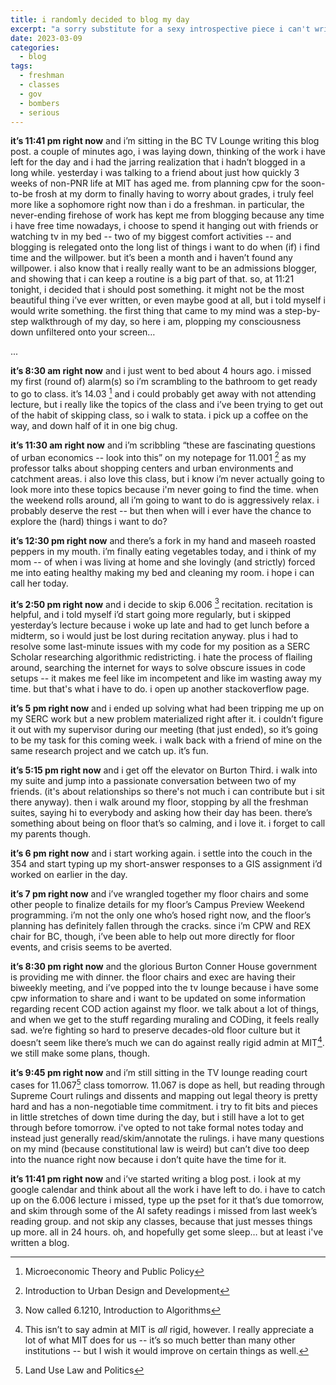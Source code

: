 ```yaml
---
title: i randomly decided to blog my day
excerpt: "a sorry substitute for a sexy introspective piece i can't write right now"
date: 2023-03-09
categories:
  - blog
tags:
  - freshman
  - classes
  - gov
  - bombers
  - serious
---
```



**it’s 11:41 pm right now** and i’m sitting in the BC TV Lounge writing this blog post. a couple of minutes ago, i was laying down, thinking of the work i have left for the day and i had the jarring realization that i hadn’t blogged in a long while. yesterday i was talking to a friend about just how quickly 3 weeks of non-PNR life at MIT has aged me. from planning cpw for the soon-to-be frosh at my dorm to finally having to worry about grades, i truly feel more like a sophomore right now than i do a freshman. in particular, the never-ending firehose of work has kept me from blogging because any time i have free time nowadays, i choose to spend it hanging out with friends or watching tv in my bed -- two of my biggest comfort activities -- and blogging is relegated onto the long list of things i want to do when (if) i find time and the willpower. but it’s been a month and i haven’t found any willpower. i also know that i really really want to be an admissions blogger, and showing that i can keep a routine is a big part of that. so, at 11:21 tonight, i decided that i should post something. it might not be the most beautiful thing i’ve ever written, or even maybe good at all, but i told myself i would write something. the first thing that came to my mind was a step-by-step walkthrough of my day, so here i am, plopping my consciousness down unfiltered onto your screen…

<p align="center">

...

</p>

**it’s 8:30 am right now** and i just went to bed about 4 hours ago. i missed my first (round of) alarm(s) so i’m scrambling to the bathroom to get ready to go to class. it’s 14.03 [^1] and i could probably get away with not attending lecture, but i really like the topics of the class and i’ve been trying to get out of the habit of skipping class, so i walk to stata. i pick up a coffee on the way, and down half of it in one big chug.

**it’s 11:30 am right now** and i’m scribbling “these are fascinating questions of urban economics -- look into this” on my notepage for 11.001 [^2] as my professor talks about shopping centers and urban environments and catchment areas. i also love this class, but i know i’m never actually going to look more into these topics because i'm never going to find the time. when the weekend rolls around, all i’m going to want to do is aggressively relax. i probably deserve the rest -- but then when will i ever have the chance to explore the (hard) things i want to do?

**it’s 12:30 pm right now** and there’s a fork in my hand and maseeh roasted peppers in my mouth. i’m finally eating vegetables today, and i think of my mom -- of when i was living at home and she lovingly (and strictly) forced me into eating healthy making my bed and cleaning my room. i hope i can call her today.

**it’s 2:50 pm right now** and i decide to skip 6.006 [^3] recitation. recitation is helpful, and i told myself i’d start going more regularly, but i skipped yesterday’s lecture because i woke up late and had to get lunch before a midterm, so i would just be lost during recitation anyway. plus i had to resolve some last-minute issues with my code for my position as a SERC Scholar researching algorithmic redistricting. i hate the process of flailing around, searching the internet for ways to solve obscure issues in code setups -- it makes me feel like im incompetent and like im wasting away my time. but that's what i have to do. i open up another stackoverflow page.

**it’s 5 pm right now** and i ended up solving what had been tripping me up on my SERC work but a new problem materialized right after it. i couldn’t figure it out with my supervisor during our meeting (that just ended), so it’s going to be my task for this coming week. i walk back with a friend of mine on the same research project and we catch up. it’s fun.

**it’s 5:15 pm right now** and i get off the elevator on Burton Third. i walk into my suite and jump into a passionate conversation between two of my friends. (it's about relationships so there's not much i can contribute but i sit there anyway). then i walk around my floor, stopping by all the freshman suites, saying hi to everybody and asking how their day has been. there’s something about being on floor that’s so calming, and i love it. i forget to call my parents though.

**it’s 6 pm right now** and i start working again. i settle into the couch in the 354 and start typing up my short-answer responses to a GIS assignment i’d worked on earlier in the day. 

**it’s 7 pm right now** and i’ve wrangled together my floor chairs and some other people to finalize details for my floor’s Campus Preview Weekend programming. i’m not the only one who’s hosed right now, and the floor’s planning has definitely fallen through the cracks. since i’m CPW and REX chair for BC, though, i’ve been able to help out more directly for floor events, and crisis seems to be averted.

**it’s 8:30 pm right now** and the glorious Burton Conner House government is providing me with dinner. the floor chairs and exec are having their biweekly meeting, and i’ve popped into the tv lounge because i have some cpw information to share and i want to be updated on some information regarding recent COD action against my floor. we talk about a lot of things, and when we get to the stuff regarding muraling and CODing, it feels really sad. we’re fighting so hard to preserve decades-old floor culture but it doesn’t seem like there’s much we can do against really rigid admin at MIT[^4]. we still make some plans, though.

**it’s 9:45 pm right now** and i’m still sitting in the TV lounge reading court cases for 11.067[^5] class tomorrow. 11.067 is dope as hell, but reading through Supreme Court rulings and dissents and mapping out legal theory is pretty hard and has a non-negotiable time commitment. i try to fit bits and pieces in little stretches of down time during the day, but i still have a lot to get through before tomorrow. i've opted to not take formal notes today and instead just generally read/skim/annotate the rulings. i have many questions on my mind (because constitutional law is weird) but can’t dive too deep into the nuance right now because i don’t quite have the time for it.

**it’s 11:41 pm right now** and i’ve started writing a blog post. i look at my google calendar and think about all the work i have left to do. i have to catch up on the 6.006 lecture i missed, type up the pset for it that’s due tomorrow, and skim through some of the AI safety readings i missed from last week’s reading group. and not skip any classes, because that just messes things up more. all in 24 hours. oh, and hopefully get some sleep… but at least i've written a blog. 

[^1]: Microeconomic Theory and Public Policy
[^2]: Introduction to Urban Design and Development
[^3]: Now called 6.1210, Introduction to Algorithms
[^4]: This isn’t to say admin at MIT is *all* rigid, however. I really appreciate a lot of what MIT does for us -- it’s so much better than many other institutions -- but I wish it would improve on certain things as well.
[^5]: Land Use Law and Politics
